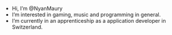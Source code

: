 - Hi, I’m @NyanMaury
- I’m interested in gaming, music and programming in general.
- I’m currently in an apprenticeship as a application developer in Switzerland.
